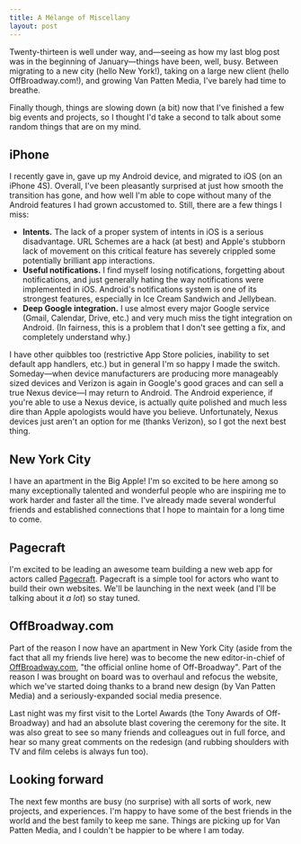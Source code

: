 ```yaml
---
title: A Mélange of Miscellany
layout: post
---
```


Twenty-thirteen is well under way, and—seeing as how my last blog post was in the beginning of January—things have been, well, busy. Between migrating to a new city (hello New York!), taking on a large new client (hello OffBroadway.com!), and growing Van Patten Media, I've barely had time to breathe.

Finally though, things are slowing down (a bit) now that I've finished a few big events and projects, so I thought I'd take a second to talk about some random things that are on my mind.

## iPhone

I recently gave in, gave up my Android device, and migrated to iOS (on an iPhone 4S). Overall, I've been pleasantly surprised at just how smooth the transition has gone, and how well I'm able to cope without many of the Android features I had grown accustomed to. Still, there are a few things I miss:

+ **Intents.** The lack of a proper system of intents in iOS is a serious disadvantage. URL Schemes are a hack (at best) and Apple's stubborn lack of movement on this critical feature has severely crippled some potentially brilliant app interactions.
+ **Useful notifications.** I find myself losing notifications, forgetting about notifications, and just generally hating the way notifications were implemented in iOS. Android's notifications system is one of its strongest features, especially in Ice Cream Sandwich and Jellybean.
+ **Deep Google integration.** I use almost every major Google service (Gmail, Calendar, Drive, etc.) and very much miss the tight integration on Android. (In fairness, this is a problem that I don't see getting a fix, and completely understand why.)

I have other quibbles too (restrictive App Store policies, inability to set default app handlers, etc.) but in general I'm so happy I made the switch. Someday—when device manufacturers are producing more manageably sized devices and Verizon is again in Google's good graces and can sell a true Nexus device—I may return to Android. The Android experience, if you're able to use a Nexus device, is actually quite polished and much less dire than Apple apologists would have you believe. Unfortunately, Nexus devices just aren't an option for me (thanks Verizon), so I got the next best thing.

## New York City

I have an apartment in the Big Apple! I'm so excited to be here among so many exceptionally talented and wonderful people who are inspiring me to work harder and faster all the time. I've already made several wonderful friends and established connections that I hope to maintain for a long time to come.

## Pagecraft

I'm excited to be leading an awesome team building a new web app for actors called [Pagecraft](http://pagecraftapp.com/). Pagecraft is a simple tool for actors who want to build their own websites. We'll be launching in the next week (and I'll be talking about it _a lot_) so stay tuned.

## OffBroadway.com

Part of the reason I now have an apartment in New York City (aside from the fact that all my friends live here) was to become the new editor-in-chief of [OffBroadway.com](http://www.offbroadway.com), "the official online home of Off-Broadway". Part of the reason I was brought on board was to overhaul and refocus the website, which we've started doing thanks to a brand new design (by Van Patten Media) and a seriously-expanded social media presence.

Last night was my first visit to the Lortel Awards (the Tony Awards of Off-Broadway) and had an absolute blast covering the ceremony for the site. It was also great to see so many friends and colleagues out in full force, and hear so many great comments on the redesign (and rubbing shoulders with TV and film celebs is always fun too).

## Looking forward

The next few months are busy (no surprise) with all sorts of work, new projects, and experiences. I'm happy to have some of the best friends in the world and the best family to keep me sane. Things are picking up for Van Patten Media, and I couldn't be happier to be where I am today.

